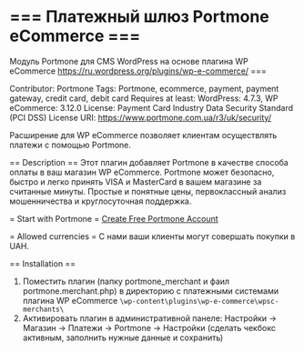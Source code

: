 ===
 Платежный шлюз Portmone eCommerce ===
=== 
Модуль Portmone для CMS WordPress на основе плагина WP eCommerce 
https://ru.wordpress.org/plugins/wp-e-commerce/ ===

Contributor: Portmone
Tags: Portmone, ecommerce, payment, payment gateway, credit card, debit card
Requires at least: WordPress: 4.7.3, WP eCommerce: 3.12.0 
License: Payment Card Industry Data Security Standard (PCI DSS)
License URI: https://www.portmone.com.ua/r3/uk/security/

Расширение для WP eCommerce позволяет клиентам осуществлять платежи с помощью Portmone.

== Description ==
Этот плагин добавляет Portmone в качестве способа оплаты в ваш магазин WP eCommerce.
Portmone может безопасно, быстро и легко принять VISA и MasterCard в вашем магазине за считанные минуты.
Простые и понятные цены, первоклассный анализ мошенничества и круглосуточная поддержка.

= Start with Portmone =
[Create Free Portmone Account](https://www.portmone.com.ua/r3/ecommerce/sign-up)

= Allowed currencies =
С нами ваши клиенты могут совершать покупки в UAH.

== Installation ==
1. Поместить плагин (папку portmone_merchant и фаил portmone.merchant.php) 
в директорию с платежными системами плагина WP eCommerce `\wp-content\plugins\wp-e-commerce\wpsc-merchants\`
2. Активировать плагин в административной панеле: Настройки -> Магазин -> Платежи -> Portmone -> Настройки
(сделать чекбокс активным, заполнить нужные данные и сохранить)
